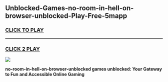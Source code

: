 
## Unblocked-Games-no-room-in-hell-on-browser-unblocked-Play-Free-5mapp
<h3>
<a href="https://premium76.site?title=no-room-in-hell-on-browser-unblocked&ref=23A">CLICK TO PLAY</a></h3>
<hr>

<h3>
<a href="https://premium76.site?title=no-room-in-hell-on-browser-unblocked&ref=23A">CLICK 2 PLAY</a>
  
</h3>

<a href="https://premium76.site?title=no-room-in-hell-on-browser-unblocked&ref=23A"><img src="https://clearcache.store/games.png"></a>


**no-room-in-hell-on-browser-unblocked games unblocked: Your Gateway to Fun and Accessible Online Gaming**
